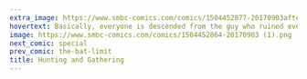 ```yaml
---
extra_image: https://www.smbc-comics.com/comics/1504452877-20170903after.png
hovertext: Basically, everyone is descended from the guy who ruined everything.
image: https://www.smbc-comics.com/comics/1504452864-20170903 (1).png
next_comic: special
prev_comic: the-bat-limit
title: Hunting and Gathering
---
```


